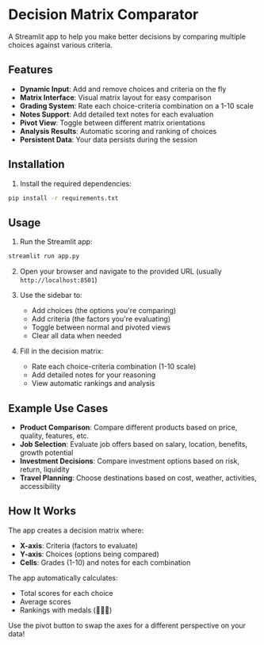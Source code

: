 # Decision Matrix Comparator

A Streamlit app to help you make better decisions by comparing multiple choices against various criteria.

## Features

- **Dynamic Input**: Add and remove choices and criteria on the fly
- **Matrix Interface**: Visual matrix layout for easy comparison
- **Grading System**: Rate each choice-criteria combination on a 1-10 scale
- **Notes Support**: Add detailed text notes for each evaluation
- **Pivot View**: Toggle between different matrix orientations
- **Analysis Results**: Automatic scoring and ranking of choices
- **Persistent Data**: Your data persists during the session

## Installation

1. Install the required dependencies:
```bash
pip install -r requirements.txt
```

## Usage

1. Run the Streamlit app:
```bash
streamlit run app.py
```

2. Open your browser and navigate to the provided URL (usually `http://localhost:8501`)

3. Use the sidebar to:
   - Add choices (the options you're comparing)
   - Add criteria (the factors you're evaluating)
   - Toggle between normal and pivoted views
   - Clear all data when needed

4. Fill in the decision matrix:
   - Rate each choice-criteria combination (1-10 scale)
   - Add detailed notes for your reasoning
   - View automatic rankings and analysis

## Example Use Cases

- **Product Comparison**: Compare different products based on price, quality, features, etc.
- **Job Selection**: Evaluate job offers based on salary, location, benefits, growth potential
- **Investment Decisions**: Compare investment options based on risk, return, liquidity
- **Travel Planning**: Choose destinations based on cost, weather, activities, accessibility

## How It Works

The app creates a decision matrix where:
- **X-axis**: Criteria (factors to evaluate)
- **Y-axis**: Choices (options being compared)
- **Cells**: Grades (1-10) and notes for each combination

The app automatically calculates:
- Total scores for each choice
- Average scores
- Rankings with medals (🥇🥈🥉)

Use the pivot button to swap the axes for a different perspective on your data! 